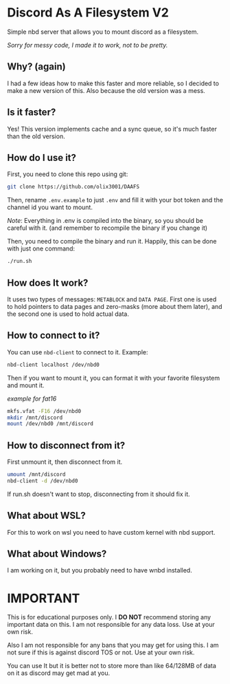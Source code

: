 # Discord As A Filesystem V2

Simple nbd server that allows you to mount discord as a filesystem.

_Sorry for messy code, I made it to work, not to be pretty._

## Why? (again)

I had a few ideas how to make this faster and more reliable, so I decided to make a new version of this.
Also because the old version was a mess.

## Is it faster?

Yes! This version implements cache and a sync queue, so it's much faster than the old version.

## How do I use it?

First, you need to clone this repo using git:

```bash
git clone https://github.com/olix3001/DAAFS
```

Then, rename `.env.example` to just `.env` and fill it with your bot token and the channel id you want to mount.

_Note_: Everything in .env is compiled into the binary, so you should be careful with it. (and remember to recompile the binary if you change it)

Then, you need to compile the binary and run it. Happily, this can be done with just one command:

```bash
./run.sh
```

## How does It work?

It uses two types of messages: `METABLOCK` and `DATA PAGE`. First one is used to hold pointers to data pages and zero-masks (more about them later), and the second one is used to hold actual data.

## How to connect to it?

You can use `nbd-client` to connect to it. Example:

```bash
nbd-client localhost /dev/nbd0
```

Then if you want to mount it, you can format it with your favorite filesystem and mount it.

_example for fat16_

```bash
mkfs.vfat -F16 /dev/nbd0
mkdir /mnt/discord
mount /dev/nbd0 /mnt/discord
```

## How to disconnect from it?

First unmount it, then disconnect from it.

```bash
umount /mnt/discord
nbd-client -d /dev/nbd0
```

If run.sh doesn't want to stop, disconnecting from it should fix it.

## What about WSL?

For this to work on wsl you need to have custom kernel with nbd support.

## What about Windows?

I am working on it, but you probably need to have wnbd installed.

# **IMPORTANT**

This is for educational purposes only. I **DO NOT** recommend storing any important data on this. I am not responsible for any data loss. Use at your own risk.

Also I am not responsible for any bans that you may get for using this. I am not sure if this is against discord TOS or not. Use at your own risk.

You can use It but it is better not to store more than like 64/128MB of data on it as discord may get mad at you.
